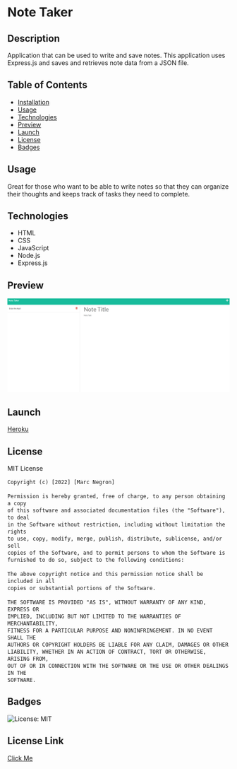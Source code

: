 # Note Taker

  ## Description
  Application that can be used to write and save notes. This application uses Express.js and saves and retrieves note data from a JSON file. 
  
  ## Table of Contents
  - [Installation](#installation)
  - [Usage](#usage)
  - [Technologies](#technologies)
  - [Preview](#preview)
  - [Launch](#launch)
  - [License](#license)
  - [Badges](#badges)

  ## Usage
  Great for those who want to be able to write notes so that they can organize their thoughts and keeps track of tasks they need to complete. 
  ## Technologies
  - HTML
  - CSS
  - JavaScript
  - Node.js
  - Express.js
  ## Preview
  ![Img](./public/assets/images/preview.png)
  ## Launch
  [Heroku](https://note-taker-applicat.herokuapp.com/) 
  ## License
  MIT License

    Copyright (c) [2022] [Marc Negron]
    
    Permission is hereby granted, free of charge, to any person obtaining a copy
    of this software and associated documentation files (the "Software"), to deal
    in the Software without restriction, including without limitation the rights
    to use, copy, modify, merge, publish, distribute, sublicense, and/or sell
    copies of the Software, and to permit persons to whom the Software is
    furnished to do so, subject to the following conditions:
    
    The above copyright notice and this permission notice shall be included in all
    copies or substantial portions of the Software.
    
    THE SOFTWARE IS PROVIDED "AS IS", WITHOUT WARRANTY OF ANY KIND, EXPRESS OR
    IMPLIED, INCLUDING BUT NOT LIMITED TO THE WARRANTIES OF MERCHANTABILITY,
    FITNESS FOR A PARTICULAR PURPOSE AND NONINFRINGEMENT. IN NO EVENT SHALL THE
    AUTHORS OR COPYRIGHT HOLDERS BE LIABLE FOR ANY CLAIM, DAMAGES OR OTHER
    LIABILITY, WHETHER IN AN ACTION OF CONTRACT, TORT OR OTHERWISE, ARISING FROM,
    OUT OF OR IN CONNECTION WITH THE SOFTWARE OR THE USE OR OTHER DEALINGS IN THE
    SOFTWARE.
  ## Badges
  ![License: MIT](https://img.shields.io/badge/License-MIT-yellow.svg)
  ## License Link
  [Click Me](https://opensource.org/licenses/MIT) 
